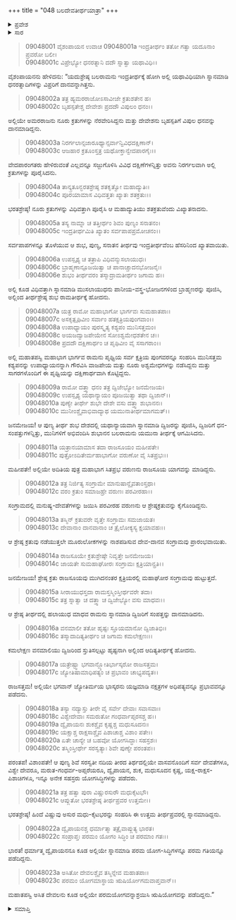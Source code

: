 +++
title = "048 ಬಲದೇವತೀರ್ಥಯಾತ್ರಾ"
+++

<details><summary>ಪ್ರವೇಶ</summary>


।।   ಓಂ ಓಂ ನಮೋ ನಾರಾಯಣಾಯ।।   ಶ್ರೀ ವೇದವ್ಯಾಸಾಯ ನಮಃ ।।

ಶ್ರೀ ಕೃಷ್ಣದ್ವೈಪಾಯನ ವೇದವ್ಯಾಸ ವಿರಚಿತ  

**ಶ್ರೀ ಮಹಾಭಾರತ**

**ಶಲ್ಯ ಪರ್ವ**

**ಸಾರಸ್ವತ ಪರ್ವ**

**ಅಧ್ಯಾಯ 48**

</details>

<details><summary>ಸಾರ</summary>

ಇಂದ್ರತೀರ್ಥ ಮಹಾತ್ಮೆ (1-6). ಯಮುನಾ ತೀರ್ಥ ಮತ್ತು ಆದಿತ್ಯ ತೀರ್ಥಗಳ ಚರಿತ್ರೆ (7-23).


</details>


> 09048001 ವೈಶಂಪಾಯನ ಉವಾಚ
09048001a ಇಂದ್ರತೀರ್ಥಂ ತತೋ ಗತ್ವಾ ಯದೂನಾಂ ಪ್ರವರೋ ಬಲೀ।   
09048001c ವಿಪ್ರೇಭ್ಯೋ ಧನರತ್ನಾನಿ ದದೌ ಸ್ನಾತ್ವಾ ಯಥಾವಿಧಿ।।

ವೈಶಂಪಾಯನನು ಹೇಳಿದನು: “ಯದುಶ್ರೇಷ್ಠ ಬಲರಾಮನು ಇಂದ್ರತೀರ್ಥಕ್ಕೆ ಹೋಗಿ ಅಲ್ಲಿ ಯಥಾವಿಧಿಯಾಗಿ ಸ್ನಾನಮಾಡಿ ಧನರತ್ನಾದಿಗಳನ್ನು ವಿಪ್ರರಿಗೆ ದಾನವನ್ನಾಗಿತ್ತನು.

> 09048002a ತತ್ರ ಹ್ಯಮರರಾಜೋಽಸಾವೀಜೇ ಕ್ರತುಶತೇನ ಹ।   
09048002c ಬೃಹಸ್ಪತೇಶ್ಚ ದೇವೇಶಃ ಪ್ರದದೌ ವಿಪುಲಂ ಧನಂ।।

ಅಲ್ಲಿಯೇ ಅಮರರಾಜನು ನೂರು ಕ್ರತುಗಳನ್ನು ನೆರವೇರಿಸಿದ್ದನು ಮತ್ತು ದೇವೇಶನು ಬೃಹಸ್ಪತಿಗೆ ವಿಪುಲ ಧನವನ್ನು ದಾನಮಾಡಿದ್ದನು.

> 09048003a ನಿರರ್ಗಲಾನ್ಸಜಾರೂಥ್ಯಾನ್ಸರ್ವಾನ್ವಿವಿಧದಕ್ಷಿಣಾನ್।   
09048003c ಆಜಹಾರ ಕ್ರತೂಂಸ್ತತ್ರ ಯಥೋಕ್ತಾನ್ವೇದಪಾರಗೈಃ।।

ವೇದಪಾರಂಗತರು ಹೇಳಿರುವಂತೆ ಎಲ್ಲವನ್ನೂ ಸಜ್ಜುಗೊಳಿಸಿ ವಿವಿಧ ದಕ್ಷಿಣೆಗಳನ್ನಿತ್ತು ಅವನು ನಿರರ್ಗಲವಾಗಿ ಅಲ್ಲಿ ಕ್ರತುಗಳನ್ನು ಪೂರೈಸಿದನು.

> 09048004a ತಾನ್ಕ್ರತೂನ್ಭರತಶ್ರೇಷ್ಠ ಶತಕೃತ್ವೋ ಮಹಾದ್ಯುತಿಃ।   
09048004c ಪೂರಯಾಮಾಸ ವಿಧಿವತ್ತತಃ ಖ್ಯಾತಃ ಶತಕ್ರತುಃ।।

ಭರತಶ್ರೇಷ್ಠ! ನೂರು ಕ್ರತುಗಳನ್ನು ವಿಧಿವತ್ತಾಗಿ ಪೂರೈಸಿ ಆ ಮಹಾದ್ಯುತಿಯು ಶತಕ್ರತುವೆಂದು ವಿಖ್ಯಾತನಾದನು.

> 09048005a ತಸ್ಯ ನಾಮ್ನಾ ಚ ತತ್ತೀರ್ಥಂ ಶಿವಂ ಪುಣ್ಯಂ ಸನಾತನಂ।   
09048005c ಇಂದ್ರತೀರ್ಥಮಿತಿ ಖ್ಯಾತಂ ಸರ್ವಪಾಪಪ್ರಮೋಚನಂ।।

ಸರ್ವಪಾಪಗಳನ್ನೂ ತೊಳೆಯುವ ಆ ಶುಭ, ಪುಣ್ಯ, ಸನಾತನ ತೀರ್ಥವು ಇಂದ್ರತೀರ್ಥವೆಂಬ ಹೆಸರಿನಿಂದ ಖ್ಯಾತವಾಯಿತು.

> 09048006a ಉಪಸ್ಪೃಶ್ಯ ಚ ತತ್ರಾಪಿ ವಿಧಿವನ್ಮುಸಲಾಯುಧಃ।   
09048006c ಬ್ರಾಹ್ಮಣಾನ್ಪೂಜಯಿತ್ವಾ ಚ ಪಾನಾಚ್ಚಾದನಭೋಜನೈಃ।   
09048006e ಶುಭಂ ತೀರ್ಥವರಂ ತಸ್ಮಾದ್ರಾಮತೀರ್ಥಂ ಜಗಾಮ ಹ।।

ಅಲ್ಲಿ ಕೂಡ ವಿಧಿವತ್ತಾಗಿ ಸ್ನಾನಮಾಡಿ ಮುಸಲಾಯುಧನು ಪಾನೀಯ-ವಸ್ತ್ರ-ಭೋಜನಗಳಿಂದ ಬ್ರಾಹ್ಮಣರನ್ನು ಪೂಜಿಸಿ, ಅಲ್ಲಿಂದ ತೀರ್ಥಶ್ರೇಷ್ಠ ಶುಭ ರಾಮತೀರ್ಥಕ್ಕೆ ಹೋದನು.

> 09048007a ಯತ್ರ ರಾಮೋ ಮಹಾಭಾಗೋ ಭಾರ್ಗವಃ ಸುಮಹಾತಪಾಃ।   
09048007c ಅಸಕೃತ್ಪೃಥಿವೀಂ ಸರ್ವಾಂ ಹತಕ್ಷತ್ರಿಯಪುಂಗವಾಂ।।   
09048008a ಉಪಾಧ್ಯಾಯಂ ಪುರಸ್ಕೃತ್ಯ ಕಶ್ಯಪಂ ಮುನಿಸತ್ತಮಂ।   
09048008c ಅಯಜದ್ವಾಜಪೇಯೇನ ಸೋಽಶ್ವಮೇಧಶತೇನ ಚ।।   
09048008e ಪ್ರದದೌ ದಕ್ಷಿಣಾರ್ಥಂ ಚ ಪೃಥಿವೀಂ ವೈ ಸಸಾಗರಾಂ।।

ಅಲ್ಲಿ ಮಹಾತಪಸ್ವಿ ಮಹಾಭಾಗ ಭಾರ್ಗವ ರಾಮನು ಪೃಥ್ವಿಯ ಸರ್ವ ಕ್ಷತ್ರಿಯ ಪುಂಗವರನ್ನೂ ಸಂಹರಿಸಿ ಮುನಿಸತ್ತಮ ಕಶ್ಯಪನನ್ನು ಉಪಾಧ್ಯಾಯನನ್ನಾಗಿ ಗೌರವಿಸಿ ವಾಜಪೇಯ ಮತ್ತು ನೂರು ಅಶ್ವಮೇಧಗಳನ್ನು ನಡೆಸಿದ್ದನು ಮತ್ತು ಸಾಗರಗಳೊಂದಿಗೆ ಈ ಪೃಥ್ವಿಯನ್ನು ದಕ್ಷಿಣಾರ್ಥವಾಗಿ ಕೊಟ್ಟಿದ್ದನು.

> 09048009a ರಾಮೋ ದತ್ತ್ವಾ ಧನಂ ತತ್ರ ದ್ವಿಜೇಭ್ಯೋ ಜನಮೇಜಯ।   
09048009c ಉಪಸ್ಪೃಶ್ಯ ಯಥಾನ್ಯಾಯಂ ಪೂಜಯಿತ್ವಾ ತಥಾ ದ್ವಿಜಾನ್।।   
09048010a ಪುಣ್ಯೇ ತೀರ್ಥೇ ಶುಭೇ ದೇಶೇ ವಸು ದತ್ತ್ವಾ ಶುಭಾನನಃ।   
09048010c ಮುನೀಂಶ್ಚೈವಾಭಿವಾದ್ಯಾಥ ಯಮುನಾತೀರ್ಥಮಾಗಮತ್।।

ಜನಮೇಜಯ! ಆ ಪುಣ್ಯ ತೀರ್ಥ ಶುಭ ದೇಶದಲ್ಲಿ ಯಥಾನ್ಯಾಯವಾಗಿ ಸ್ನಾನಮಾಡಿ ದ್ವಿಜರನ್ನು ಪೂಜಿಸಿ, ದ್ವಿಜರಿಗೆ ಧನ-ಸಂಪತ್ತುಗಳನ್ನಿತ್ತು, ಮುನಿಗಳಿಗೆ ಅಭಿವಂದಿಸಿ ಶುಭಾನನ ಬಲರಾಮನು ಯಮುನಾ ತೀರ್ಥಕ್ಕೆ ಆಗಮಿಸಿದನು.

> 09048011a ಯತ್ರಾನಯಾಮಾಸ ತದಾ ರಾಜಸೂಯಂ ಮಹೀಪತೇ।   
09048011c ಪುತ್ರೋಽದಿತೇರ್ಮಹಾಭಾಗೋ ವರುಣೋ ವೈ ಸಿತಪ್ರಭಃ।।

ಮಹೀಪತೇ! ಅಲ್ಲಿಯೇ ಅದಿತಿಯ ಪುತ್ರ ಮಹಾಭಾಗ ಸಿತಪ್ರಭ ವರುಣನು ರಾಜಸೂಯ ಯಾಗವನ್ನು ಮಾಡಿದ್ದನು.

> 09048012a ತತ್ರ ನಿರ್ಜಿತ್ಯ ಸಂಗ್ರಾಮೇ ಮಾನುಷಾನ್ದೈವತಾಂಸ್ತಥಾ।   
09048012c ವರಂ ಕ್ರತುಂ ಸಮಾಜಹ್ರೇ ವರುಣಃ ಪರವೀರಹಾ।।

ಸಂಗ್ರಾಮದಲ್ಲಿ ಮನುಷ್ಯ-ದೇವತೆಗಳನ್ನು ಜಯಿಸಿ ಪರವೀರಹ ವರುಣನು ಆ ಶ್ರೇಷ್ಠಕ್ರತುವನ್ನು ಕೈಗೊಂಡಿದ್ದನು.

> 09048013a ತಸ್ಮಿನ್ ಕ್ರತುವರೇ ವೃತ್ತೇ ಸಂಗ್ರಾಮಃ ಸಮಜಾಯತ।   
09048013c ದೇವಾನಾಂ ದಾನವಾನಾಂ ಚ ತ್ರೈಲೋಕ್ಯಸ್ಯ ಕ್ಷಯಾವಹಃ।।

ಆ ಶ್ರೇಷ್ಠ ಕ್ರತುವು ನಡೆಯುತ್ತಲೇ ಮೂರುಲೋಕಗಳನ್ನು ನಾಶಪಡಿಸುವ ದೇವ-ದಾನವ ಸಂಗ್ರಾಮವು ಪ್ರಾರಂಭವಾಯಿತು.

> 09048014a ರಾಜಸೂಯೇ ಕ್ರತುಶ್ರೇಷ್ಠೇ ನಿವೃತ್ತೇ ಜನಮೇಜಯ।   
09048014c ಜಾಯತೇ ಸುಮಹಾಘೋರಃ ಸಂಗ್ರಾಮಃ ಕ್ಷತ್ರಿಯಾನ್ಪ್ರತಿ।।

ಜನಮೇಜಯ! ಶ್ರೇಷ್ಠ ಕ್ರತು ರಾಜಸೂಯವು ಮುಗಿದನಂತರ ಕ್ಷತ್ರಿಯರಲ್ಲಿ ಮಹಾಘೋರ ಸಂಗ್ರಾಮವು ಹುಟ್ಟುತ್ತದೆ.

> 09048015a ಸೀರಾಯುಧಸ್ತದಾ ರಾಮಸ್ತಸ್ಮಿಂಸ್ತೀರ್ಥವರೇ ತದಾ।   
09048015c ತತ್ರ ಸ್ನಾತ್ವಾ ಚ ದತ್ತ್ವಾ ಚ ದ್ವಿಜೇಭ್ಯೋ ವಸು ಮಾಧವಃ।।

ಆ ಶ್ರೇಷ್ಠ ತೀರ್ಥದಲ್ಲಿ ಹಲಾಯುಧ ಮಾಧವ ರಾಮನು ಸ್ನಾನಮಾಡಿ ದ್ವಿಜರಿಗೆ ಸಂಪತ್ತನ್ನು ದಾನಮಾಡಿದನು.

> 09048016a ವನಮಾಲೀ ತತೋ ಹೃಷ್ಟಃ ಸ್ತೂಯಮಾನೋ ದ್ವಿಜಾತಿಭಿಃ।   
09048016c ತಸ್ಮಾದಾದಿತ್ಯತೀರ್ಥಂ ಚ ಜಗಾಮ ಕಮಲೇಕ್ಷಣಃ।।

ಕಮಲೇಕ್ಷಣ ವನಮಾಲಿಯು ದ್ವಿಜರಿಂದ ಸ್ತುತಿಸಲ್ಪಟ್ಟು ಹೃಷ್ಟನಾಗಿ ಅಲ್ಲಿಂದ ಆದಿತ್ಯತೀರ್ಥಕ್ಕೆ ಹೋದನು.

> 09048017a ಯತ್ರೇಷ್ಟ್ವಾ ಭಗವಾನ್ಜ್ಯೋತಿರ್ಭಾಸ್ಕರೋ ರಾಜಸತ್ತಮ।   
09048017c ಜ್ಯೋತಿಷಾಮಾಧಿಪತ್ಯಂ ಚ ಪ್ರಭಾವಂ ಚಾಭ್ಯಪದ್ಯತ।।

ರಾಜಸತ್ತಮ! ಅಲ್ಲಿಯೇ ಭಗವಾನ್ ಜ್ಯೋತಿರ್ಮಯ ಭಾಸ್ಕರನು ಯಜ್ಞಮಾಡಿ ನಕ್ಷತ್ರಗಳ ಅಧಿಪತ್ಯವನ್ನೂ ಪ್ರಭಾವವನ್ನೂ ಪಡೆದನು.

> 09048018a ತಸ್ಯಾ ನದ್ಯಾಸ್ತು ತೀರೇ ವೈ ಸರ್ವೇ ದೇವಾಃ ಸವಾಸವಾಃ।   
09048018c ವಿಶ್ವೇದೇವಾಃ ಸಮರುತೋ ಗಂಧರ್ವಾಪ್ಸರಸಶ್ಚ ಹ।।   
09048019a ದ್ವೈಪಾಯನಃ ಶುಕಶ್ಚೈವ ಕೃಷ್ಣಶ್ಚ ಮಧುಸೂದನಃ।   
09048019c ಯಕ್ಷಾಶ್ಚ ರಾಕ್ಷಸಾಶ್ಚೈವ ಪಿಶಾಚಾಶ್ಚ ವಿಶಾಂ ಪತೇ।।   
09048020a ಏತೇ ಚಾನ್ಯೇ ಚ ಬಹವೋ ಯೋಗಸಿದ್ಧಾಃ ಸಹಸ್ರಶಃ।   
09048020c ತಸ್ಮಿಂಸ್ತೀರ್ಥೇ ಸರಸ್ವತ್ಯಾಃ ಶಿವೇ ಪುಣ್ಯೇ ಪರಂತಪ।।

ಪರಂತಪ! ವಿಶಾಂಪತೇ! ಆ ಪುಣ್ಯ ಶಿವೆ ಸರಸ್ವತೀ ನದಿಯ ತೀರದ ತಿರ್ಥದಲ್ಲಿಯೇ ವಾಸವನೊಂದಿಗೆ ಸರ್ವ ದೇವತೆಗಳೂ, ವಿಶ್ವೇ ದೇವರೂ, ಮರುತ-ಗಂಧರ್ವ-ಅಪ್ಸರೆಯರೂ, ದ್ವೈಪಾಯನ, ಶುಕ, ಮಧುಸೂದನ ಕೃಷ್ಣ, ಯಕ್ಷ-ರಾಕ್ಷಸ-ಪಿಶಾಚಿಗಳೂ, ಇನ್ನೂ ಅನೇಕ ಸಹಸ್ರರು ಯೋಗಸಿದ್ಧಿಗಳನ್ನು ಪಡೆದರು.

> 09048021a ತತ್ರ ಹತ್ವಾ ಪುರಾ ವಿಷ್ಣುರಸುರೌ ಮಧುಕೈಟಭೌ।   
09048021c ಆಪ್ಲುತೋ ಭರತಶ್ರೇಷ್ಠ ತೀರ್ಥಪ್ರವರ ಉತ್ತಮೇ।।

ಭರತಶ್ರೇಷ್ಠ! ಹಿಂದೆ ವಿಷ್ಣುವು ಅಸುರ ಮಧು-ಕೈಟಭರನ್ನು ಸಂಹರಿಸಿ ಈ ಉತ್ತಮ ತೀರ್ಥಪ್ರವರಲ್ಲಿ ಸ್ನಾನಮಾಡಿದ್ದನು.

> 09048022a ದ್ವೈಪಾಯನಶ್ಚ ಧರ್ಮಾತ್ಮಾ ತತ್ರೈವಾಪ್ಲುತ್ಯ ಭಾರತ।   
09048022c ಸಂಪ್ರಾಪ್ತಃ ಪರಮಂ ಯೋಗಂ ಸಿದ್ಧಿಂ ಚ ಪರಮಾಂ ಗತಃ।।

ಭಾರತ! ಧರ್ಮಾತ್ಮ ದ್ವೈಪಾಯನನೂ ಕೂಡ ಅಲ್ಲಿಯೇ ಸ್ನಾನಮಾಡಿ ಪರಮ ಯೋಗ-ಸಿದ್ಧಿಗಳನ್ನೂ ಪರಮ ಗತಿಯನ್ನೂ ಪಡೆದಿದ್ದನು.

> 09048023a ಅಸಿತೋ ದೇವಲಶ್ಚೈವ ತಸ್ಮಿನ್ನೇವ ಮಹಾತಪಾಃ।   
09048023c ಪರಮಂ ಯೋಗಮಾಸ್ಥಾಯ ಋಷಿರ್ಯೋಗಮವಾಪ್ತವಾನ್।।

ಮಹಾತಪಸ್ವಿ ಅಸಿತ ದೇವಲನು ಕೂಡ ಅಲ್ಲಿಯೇ ಪರಮಯೋಗವನ್ನಾಶ್ರಯಿಸಿ ಋಷಿಯೋಗವನ್ನು ಪಡೆದಿದ್ದನು.”


<details><summary>ಸಮಾಪ್ತಿ</summary>

ಇತಿ ಶ್ರೀಮಹಾಭಾರತೇ ಶಲ್ಯಪರ್ವಣಿ ಸಾರಸ್ವತಪರ್ವಣಿ ಬಲದೇವತೀರ್ಥಯಾತ್ರಾಯಾಂ ಅಷ್ಠಚತ್ವಾರಿಂಶೋಽಧ್ಯಾಯಃ।।  
ಇದು ಶ್ರೀಮಹಾಭಾರತದಲ್ಲಿ ಶಲ್ಯಪರ್ವದಲ್ಲಿ ಸಾರಸ್ವತಪರ್ವದಲ್ಲಿ ಬಲದೇವತೀರ್ಥಯಾತ್ರಾ ಎನ್ನುವ ನಲ್ವತ್ತೆಂಟನೇ ಅಧ್ಯಾಯವು.

</details>
